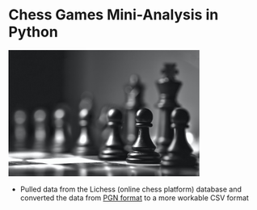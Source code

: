 # Chess Games Mini-Analysis in Python

<img src = "chess.jpg" alt = "" width = "378" height = "250">

* Pulled data from the Lichess (online chess platform) database and converted the data from [PGN format](https://en.wikipedia.org/wiki/Portable_Game_Notation) to a more workable CSV format
